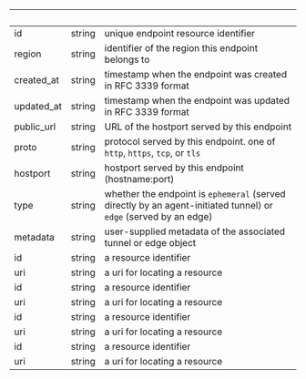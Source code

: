 <!-- Code generated for API Clients. DO NOT EDIT. -->

| &nbsp; | &nbsp; | &nbsp; |
|---|---|---|
| id | string | unique endpoint resource identifier |
| region | string | identifier of the region this endpoint belongs to |
| created_at | string | timestamp when the endpoint was created in RFC 3339 format |
| updated_at | string | timestamp when the endpoint was updated in RFC 3339 format |
| public_url | string | URL of the hostport served by this endpoint |
| proto | string | protocol served by this endpoint. one of `http`, `https`, `tcp`, or `tls` |
| hostport | string | hostport served by this endpoint (hostname:port) |
| type | string | whether the endpoint is `ephemeral` (served directly by an agent-initiated tunnel) or `edge` (served by an edge) |
| metadata | string | user-supplied metadata of the associated tunnel or edge object |
| id | string | a resource identifier |
| uri | string | a uri for locating a resource |
| id | string | a resource identifier |
| uri | string | a uri for locating a resource |
| id | string | a resource identifier |
| uri | string | a uri for locating a resource |
| id | string | a resource identifier |
| uri | string | a uri for locating a resource |